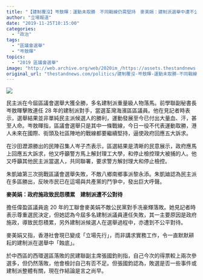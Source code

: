 ```yaml
---
title: "【建制覆沒】岑敖暉：運動未取勝　不同戰線仍需堅持　麥美娟：建制派選舉中遭不公對待"
author: "立場報道"
date: "2019-11-25T10:15:00"
categories:
  - "政治"
tags:
  - "區議會選舉"
  - "岑敖暉"
topics:
  - "2019 區議會選舉"
image: "http://web.archive.org/web/2020im_/https://assets.thestandnews.com/media/photos/Untitled-1-02_UkvZ0_g3Tv1Yw.png"
original_url: "thestandnews.com/politics/建制覆沒-岑敖暉-運動未取勝-不同戰線仍需堅持-麥美娟-建制派選舉中遭不公對待"
---
```

![](http://web.archive.org/web/2020im_/https://assets.thestandnews.com/media/photos/Untitled-1-02_UkvZ0_g3Tv1Yw.png)

民主派在今屆區議會選舉大獲全勝，多名建制派重量級人物落馬。前學聯副秘書長岑敖暉擊敗連任 28 年的建制派對手，當選荃灣海濱區區議員。他在見記者時表示，選舉結果並非單純民主派候選人的勝利，運動發展至今已付出大量血、汗，甚至人命。岑敖暉指，區議會選舉只是其中一條戰線，今日一役不代表運動取勝，港人未來在國際、街頭及社區陣地的戰線都要繼續堅持，逼使政府回應五大訴求。

在沙田瀝源勝出的民陣召集人岑子杰表示，區選結果是清晰的民意展示，政府應馬上回應五大訴求，他又呼籲警方馬上解封理工大學，和停止檢控理大被捕的人。他又呼籲其他民主派當選人，共同聯署，要求警方解封理大和停止檢控。

朱凱廸第三次挑戰區議會選舉失敗，不敵八鄉南鄉事派黎永添。朱凱廸認為民主派在多區勝出，反映市民已在這場與共產黨的鬥爭中，發出巨大呼聲。

**麥美娟：政府施政致民怨積累　建制派遭不公對待**

擔任偉盈區議員逾 20 年的工聯會麥美娟不敵公民黨對手冼豪輝落敗。她見記者時表示尊重選民決定，但她認為今屆多名建制派議員連任失敗，其一主要原因是政府施政，導致民怨積累，另外建制派候選人在選舉過程中，亦遭到不公平對待。

麥美娟又指，香港社會現已變成「立場先行」，而非講求實務工作，令一直默默耕耘的建制派在選舉中「蝕底」。

於中西區的西環選區落敗的民建聯副主席張國鈞則指，自己今次的得票較上兩次參選多，但仍然落敗，他會檢討自己有否不足。但張國鈞認為，敗選是否一些事件或建制派整體有關，現在作結論是言之尚早。